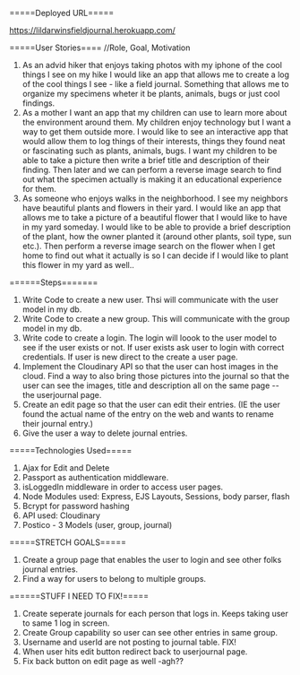 =====Deployed URL=====

https://lildarwinsfieldjournal.herokuapp.com/

=====User Stories====
//Role, Goal, Motivation
1. As an advid hiker that enjoys taking photos with my iphone of the cool things I see on my hike I would like an app that allows me to create a log of the cool things I see - like a field journal. Something that allows me to organize my specimens wheter it be plants, animals, bugs or just cool findings.
2. As a mother I want an app that my children can use to learn more about the environment around them. My children enjoy technology but I want a way to get them outside more. I would like to see an interactive app that would allow them to log things of their interests, things they found neat or fascinating such as plants, animals, bugs. I want my children to be able to take a picture then write a brief title and description of their finding. Then later and we can perform a reverse image search to find out what the specimen actually is making it an educational experience for them.
3. As someone who enjoys walks in the neighborhood. I see my neighbors have beautiful plants and flowers in their yard. I would like an app that allows me to take a picture of a beautiful flower that I would like to have in my yard someday. I would like to be able to provide a brief description of the plant, how the owner planted it (around other plants, soil type, sun etc.). Then perform a reverse image search on the flower when I get home to find out what it actually is so I can decide if I would like to plant this flower in my yard as well..


======Steps=======
1. Write Code to create a new user. Thsi will communicate with the user model in my db.
2. Write Code to create a new group. This will communicate with the group model in my db.
3. Write code to create a login. The login will loook to the user model to see if the user exists or not. If user exists ask user to login with correct credentials. If user is new direct to the create a user page.
4. Implement the Cloudinary API so that the user can host images in the cloud. Find a way to also bring those pictures into the journal so that the user can see the images, title and description all on the same page -- the userjournal page.
5. Create an edit page so that the user can edit their entries. (IE the user found the actual name of the entry on the web and wants to rename their journal entry.)
6. Give the user a way to delete journal entries.

=====Technologies Used=====
1. Ajax for Edit and Delete
2. Passport as authentication middleware.
3. isLoggedIn middleware in order to access user pages.
4. Node Modules used: Express, EJS Layouts, Sessions, body parser, flash
5. Bcrypt for password hashing
6. API used: Cloudinary
7. Postico - 3 Models (user, group, journal)


=====STRETCH GOALS=====
1. Create a group page that enables the user to login and see other folks journal entries.
2. Find a way for users to belong to multiple groups.


======STUFF I NEED TO FIX!=====
1. Create seperate journals for each person that logs in. Keeps taking user to same 1 log in screen.
2. Create Group capability so user can see other entries in same group.
3. Username and userId are not posting to journal table. FIX!
4. When user hits edit button redirect back to userjournal page.
5. Fix back button on edit page as well -agh??

